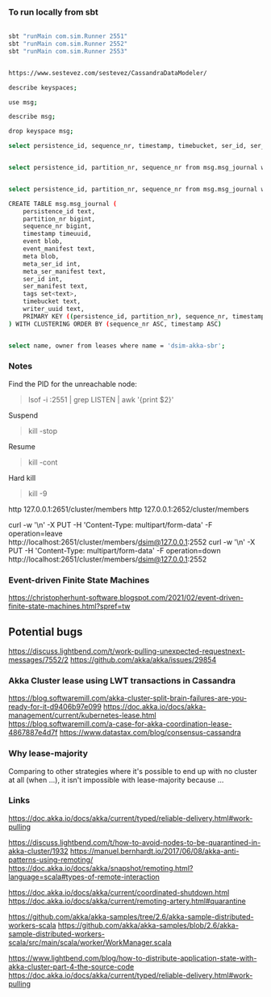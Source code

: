 ### To run locally from sbt

```bash
    
sbt "runMain com.sim.Runner 2551"
sbt "runMain com.sim.Runner 2552"
sbt "runMain com.sim.Runner 2553"


https://www.sestevez.com/sestevez/CassandraDataModeler/

describe keyspaces;

use msg;

describe msg;

drop keyspace msg;

select persistence_id, sequence_nr, timestamp, timebucket, ser_id, ser_manifest, writer_uuid from msg.msg_journal where persistence_id = 'messages' and partition_nr = 0;


select persistence_id, partition_nr, sequence_nr from msg.msg_journal where persistence_id = 'messages' and partition_nr = 8;


select persistence_id, partition_nr, sequence_nr from msg.msg_journal where persistence_id = 'messages' ALLOW FILTERING;

CREATE TABLE msg.msg_journal (
    persistence_id text,
    partition_nr bigint,
    sequence_nr bigint,
    timestamp timeuuid,
    event blob,
    event_manifest text,
    meta blob,
    meta_ser_id int,
    meta_ser_manifest text,
    ser_id int,
    ser_manifest text,
    tags set<text>,
    timebucket text,
    writer_uuid text,
    PRIMARY KEY ((persistence_id, partition_nr), sequence_nr, timestamp)
) WITH CLUSTERING ORDER BY (sequence_nr ASC, timestamp ASC)


select name, owner from leases where name = 'dsim-akka-sbr';

```


### Notes


Find the PID for the unreachable node:
> lsof -i :2551 | grep LISTEN | awk '{print $2}'

Suspend
> kill -stop <pid>

Resume
> kill -cont <pid>

Hard kill
> kill -9 <pid>



http 127.0.0.1:2651/cluster/members
http 127.0.0.1:2652/cluster/members


curl -w '\n' -X PUT -H 'Content-Type: multipart/form-data' -F operation=leave http://localhost:2651/cluster/members/dsim@127.0.0.1:2552
curl -w '\n' -X PUT -H 'Content-Type: multipart/form-data' -F operation=down http://localhost:2651/cluster/members/dsim@127.0.0.1:2552


### Event-driven Finite State Machines
https://christopherhunt-software.blogspot.com/2021/02/event-driven-finite-state-machines.html?spref=tw


## Potential bugs 

https://discuss.lightbend.com/t/work-pulling-unexpected-requestnext-messages/7552/2
https://github.com/akka/akka/issues/29854


### Akka Cluster lease using LWT transactions in Cassandra

https://blog.softwaremill.com/akka-cluster-split-brain-failures-are-you-ready-for-it-d9406b97e099
https://doc.akka.io/docs/akka-management/current/kubernetes-lease.html
https://blog.softwaremill.com/a-case-for-akka-coordination-lease-4867887e4d7f
https://www.datastax.com/blog/consensus-cassandra


### Why lease-majority

Comparing to other strategies where it's possible to end up with no cluster at all (when ...),
it isn't impossible with lease-majority because ... 



### Links

https://doc.akka.io/docs/akka/current/typed/reliable-delivery.html#work-pulling

https://discuss.lightbend.com/t/how-to-avoid-nodes-to-be-quarantined-in-akka-cluster/1932
https://manuel.bernhardt.io/2017/06/08/akka-anti-patterns-using-remoting/
https://doc.akka.io/docs/akka/snapshot/remoting.html?language=scala#types-of-remote-interaction

https://doc.akka.io/docs/akka/current/coordinated-shutdown.html
https://doc.akka.io/docs/akka/current/remoting-artery.html#quarantine

https://github.com/akka/akka-samples/tree/2.6/akka-sample-distributed-workers-scala
https://github.com/akka/akka-samples/blob/2.6/akka-sample-distributed-workers-scala/src/main/scala/worker/WorkManager.scala

https://www.lightbend.com/blog/how-to-distribute-application-state-with-akka-cluster-part-4-the-source-code
https://doc.akka.io/docs/akka/current/typed/reliable-delivery.html#work-pulling

